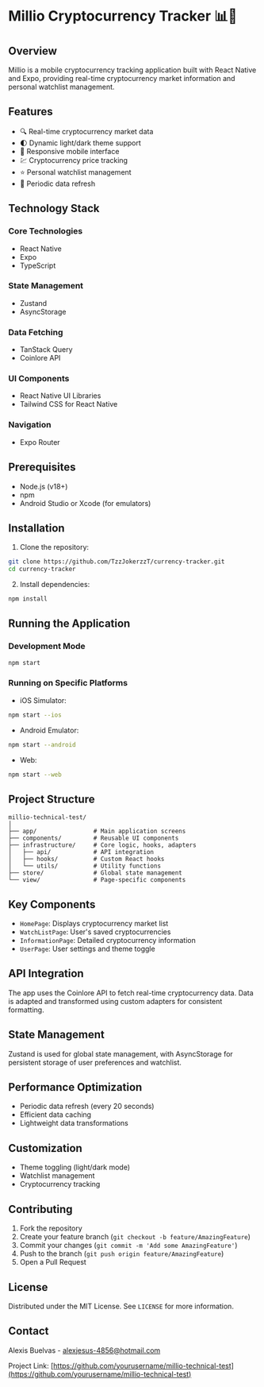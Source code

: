 # Millio Cryptocurrency Tracker 📊🚀

## Overview

Millio is a mobile cryptocurrency tracking application built with React Native and Expo, providing real-time cryptocurrency market information and personal watchlist management.

## Features

- 🔍 Real-time cryptocurrency market data
- 🌓 Dynamic light/dark theme support
- 📱 Responsive mobile interface
- 💹 Cryptocurrency price tracking
- ⭐ Personal watchlist management
- 🔄 Periodic data refresh

## Technology Stack

### Core Technologies
- React Native
- Expo
- TypeScript

### State Management
- Zustand
- AsyncStorage

### Data Fetching
- TanStack Query
- Coinlore API

### UI Components
- React Native UI Libraries
- Tailwind CSS for React Native

### Navigation
- Expo Router

## Prerequisites

- Node.js (v18+)
- npm
- Android Studio or Xcode (for emulators)

## Installation

1. Clone the repository:
```bash
git clone https://github.com/TzzJokerzzT/currency-tracker.git
cd currency-tracker
```

2. Install dependencies:
```bash
npm install
```

## Running the Application

### Development Mode
```bash
npm start
```

### Running on Specific Platforms

- iOS Simulator: 
```bash
npm start --ios
```

- Android Emulator:
```bash
npm start --android
```

- Web:
```bash
npm start --web
```

## Project Structure

```
millio-technical-test/
│
├── app/                # Main application screens
├── components/         # Reusable UI components
├── infrastructure/     # Core logic, hooks, adapters
│   ├── api/            # API integration
│   ├── hooks/          # Custom React hooks
│   └── utils/          # Utility functions
├── store/              # Global state management
└── view/               # Page-specific components
```

## Key Components

- `HomePage`: Displays cryptocurrency market list
- `WatchListPage`: User's saved cryptocurrencies
- `InformationPage`: Detailed cryptocurrency information
- `UserPage`: User settings and theme toggle

## API Integration

The app uses the Coinlore API to fetch real-time cryptocurrency data. Data is adapted and transformed using custom adapters for consistent formatting.

## State Management

Zustand is used for global state management, with AsyncStorage for persistent storage of user preferences and watchlist.

## Performance Optimization

- Periodic data refresh (every 20 seconds)
- Efficient data caching
- Lightweight data transformations

## Customization

- Theme toggling (light/dark mode)
- Watchlist management
- Cryptocurrency tracking

## Contributing

1. Fork the repository
2. Create your feature branch (`git checkout -b feature/AmazingFeature`)
3. Commit your changes (`git commit -m 'Add some AmazingFeature'`)
4. Push to the branch (`git push origin feature/AmazingFeature`)
5. Open a Pull Request

## License

Distributed under the MIT License. See `LICENSE` for more information.

## Contact

Alexis Buelvas - alexjesus-4856@hotmail.com

Project Link: [https://github.com/yourusername/millio-technical-test](https://github.com/yourusername/millio-technical-test)
